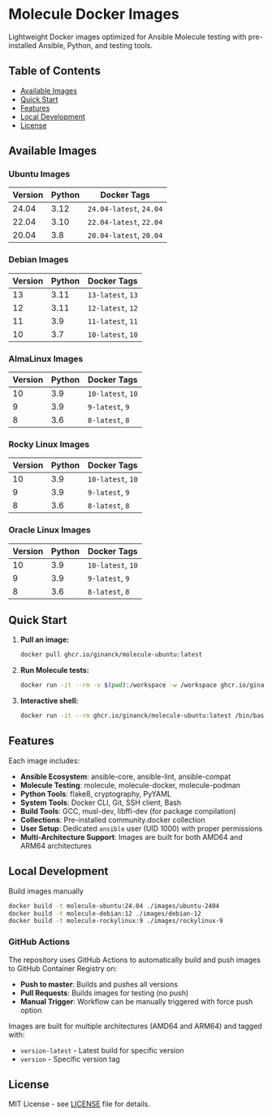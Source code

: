 # Molecule Docker Images

Lightweight Docker images optimized for Ansible Molecule testing with pre-installed Ansible, Python, and testing tools.

## Table of Contents

- [Available Images](#available-images)
- [Quick Start](#quick-start)
- [Features](#features)
- [Local Development](#local-development)
- [License](#license)

## Available Images

### Ubuntu Images

| Version | Python | Docker Tags             |
|---------|--------|-------------------------|
| 24.04   | 3.12   | `24.04-latest`, `24.04` |
| 22.04   | 3.10   | `22.04-latest`, `22.04` |
| 20.04   | 3.8    | `20.04-latest`, `20.04` |

### Debian Images

| Version | Python | Docker Tags       |
|---------|--------|-------------------|
| 13      | 3.11   | `13-latest`, `13` |
| 12      | 3.11   | `12-latest`, `12` |
| 11      | 3.9    | `11-latest`, `11` |
| 10      | 3.7    | `10-latest`, `10` |

### AlmaLinux Images

| Version  | Python | Docker Tags       |
|----------|--------|-------------------|
| 10       | 3.9    | `10-latest`, `10` |
| 9        | 3.9    | `9-latest`, `9`   |
| 8        | 3.6    | `8-latest`, `8`   |

### Rocky Linux Images

| Version  | Python | Docker Tags       |
|----------|--------|-------------------|
| 10       | 3.9    | `10-latest`, `10` |
| 9        | 3.9    | `9-latest`, `9`   |
| 8        | 3.6    | `8-latest`, `8`   |

### Oracle Linux Images

| Version  | Python | Docker Tags       |
|----------|--------|-------------------|
| 10       | 3.9    | `10-latest`, `10` |
| 9        | 3.9    | `9-latest`, `9`   |
| 8        | 3.6    | `8-latest`, `8`   |

## Quick Start

1. **Pull an image:**

   ```bash
   docker pull ghcr.io/ginanck/molecule-ubuntu:latest
   ```

2. **Run Molecule tests:**

   ```bash
   docker run -it --rm -v $(pwd):/workspace -w /workspace ghcr.io/ginanck/molecule-ubuntu:latest molecule test
   ```

3. **Interactive shell:**

   ```bash
   docker run -it --rm ghcr.io/ginanck/molecule-ubuntu:latest /bin/bash
   ```

## Features

Each image includes:

- **Ansible Ecosystem**: ansible-core, ansible-lint, ansible-compat
- **Molecule Testing**: molecule, molecule-docker, molecule-podman
- **Python Tools**: flake8, cryptography, PyYAML
- **System Tools**: Docker CLI, Git, SSH client, Bash
- **Build Tools**: GCC, musl-dev, libffi-dev (for package compilation)
- **Collections**: Pre-installed community.docker collection
- **User Setup**: Dedicated `ansible` user (UID 1000) with proper permissions
- **Multi-Architecture Support**: Images are built for both AMD64 and ARM64 architectures

## Local Development

Build images manually

   ```bash
   docker build -t molecule-ubuntu:24.04 ./images/ubuntu-2404
   docker build -t molecule-debian:12 ./images/debian-12
   docker build -t molecule-rockylinux:9 ./images/rockylinux-9
   ```

### GitHub Actions

The repository uses GitHub Actions to automatically build and push images to GitHub Container Registry on:

- **Push to master**: Builds and pushes all versions
- **Pull Requests**: Builds images for testing (no push)
- **Manual Trigger**: Workflow can be manually triggered with force push option

Images are built for multiple architectures (AMD64 and ARM64) and tagged with:

- `version-latest` - Latest build for specific version
- `version` - Specific version tag

## License

MIT License - see [LICENSE](LICENSE) file for details.
